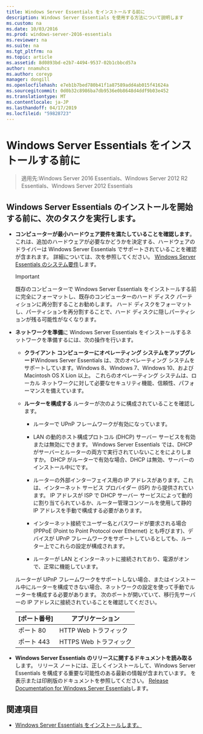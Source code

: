 ```yaml
---
title: Windows Server Essentials をインストールする前に
description: Windows Server Essentials を使用する方法について説明します
ms.custom: na
ms.date: 10/03/2016
ms.prod: windows-server-2016-essentials
ms.reviewer: na
ms.suite: na
ms.tgt_pltfrm: na
ms.topic: article
ms.assetid: 8d0893bd-e2b7-4494-9537-02b1cbbcd57a
author: nnamuhcs
ms.author: coreyp
manager: dongill
ms.openlocfilehash: e7eb1b7bed780b41f1a87589add4ab015f41624a
ms.sourcegitcommit: 0d0b32c8986ba7db9536e0b8648d4ddf9b03e452
ms.translationtype: MT
ms.contentlocale: ja-JP
ms.lasthandoff: 04/17/2019
ms.locfileid: "59828723"
---
```

# <a name="before-you-install-windows-server-essentials"></a>Windows Server Essentials をインストールする前に

>適用先:Windows Server 2016 Essentials、Windows Server 2012 R2 Essentials、Windows Server 2012 Essentials

##  <a name="BKMK_BeforeYouBegin"></a> Windows Server Essentials のインストールを開始する前に、次のタスクを実行します。  

-   **コンピューターが最小ハードウェア要件を満たしていることを確認します**。 これは、追加のハードウェアが必要なかどうかを決定する、ハードウェアのドライバーは Windows Server Essentials でサポートされていることを確認が含まれます。 詳細については、次を参照してください。 [Windows Server Essentials のシステム要件](../get-started/system-requirements.md)します。   

  
    > [!IMPORTANT]
    >  既存のコンピューターで Windows Server Essentials をインストールする前に完全にフォーマットし、既存のコンピューターのハード ディスク パーティションに再分割することお勧めします。 ハード ディスクをフォーマットし、パーティションを再分割することで、ハード ディスクに隠しパーティションが残る可能性がなくなります。  
  
-   **ネットワークを準備**に Windows Server Essentials をインストールするネットワークを準備するには、次の操作を行います。  
    
  
    -   **クライアント コンピューターにオペレーティング システムをアップグレード**Windows Server Essentials は、次のオペレーティング システムをサポートしています。Windows 8、Windows 7、Windows 10、および Macintosh OS X Lion 以上。 これらのオペレーティング システムは、ローカル ネットワークに対して必要なセキュリティ機能、信頼性、パフォーマンスを備えています。  
  
    -   **ルーターを構成する** ルーターが次のように構成されていることを確認します。  
  
        -   ルーターで UPnP フレームワークが有効になっています。  
  
        -   LAN の動的ホスト構成プロトコル (DHCP) サーバー サービスを有効または無効にできます。  Windows Server Essentials では、DHCP がサーバーとルーターの両方で実行されていないことをによりしますか。 DHCP がルーターで有効な場合、DHCP は無効、サーバーのインストール中にです。  
  
        -   ルーターの外部インターフェイス用の IP アドレスがあります。これは、インターネット サービス プロバイダー (ISP) から提供されています。 IP アドレスが ISP で DHCP サーバー サービスによって動的に割り当てられているか、ルーター管理コンソールを使用して静的 IP アドレスを手動で構成する必要があります。  
  
        -   インターネット接続でユーザー名とパスワードが要求される場合 (PPPoE (Point to Point Protocol over Ethernet) とも呼びます)、デバイスが UPnP フレームワークをサポートしているとしても、ルーター上でこれらの設定が構成されます。  
  
        -   ルーターが LAN とインターネットに接続されており、電源がオンで、正常に機能しています。  
  
     ルーターが UPnP フレームワークをサポートしない場合、またはインストール中にルーターを構成できない場合、ネットワークの設定を使って手動でルーターを構成する必要があります。 次のポートが開いていて、移行先サーバーの IP アドレスに接続されていることを確認してください。  
  
    |[ポート番号]|アプリケーション|  
    |-----------------|-----------------|  
    |ポート 80|HTTP Web トラフィック|  
    |ポート 443|HTTPS Web トラフィック|  
  

-   **Windows Server Essentials のリリースに関するドキュメントを読み取る**します。 リリース ノートには、正しくインストールして、Windows Server Essentials を構成する重要な可能性のある最新の情報が含まれています。 を表示または印刷版のドキュメントを参照してください。 [Release Documentation for Windows Server Essentials](../get-started/release-notes.md)します。  
  
## <a name="see-also"></a>関連項目  
  
-   [Windows Server Essentials をインストールします。](Install-Windows-Server-Essentials.md)

